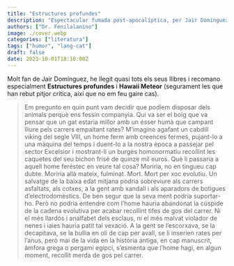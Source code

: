 ```yaml
---
title: "Estructures profundes"
description: "Espectacular fumada post-apocalíptica, per Jair Domínguez."
authors: ["Dr. Fenilalanino"]
image: ./cover.webp
categories: ["literatura"]
tags: ["humor", "lang-cat"]
draft: false
date: 2023-10-01T18:10:00Z
---
```


Molt fan de Jair Domínguez, he llegit quasi tots els seus llibres i recomano especialment **Estructures profundes** i **Hawaii Meteor** (segurament les que han rebut pitjor crítica, així que no em feu gaire cas).

> Em pregunto en quin punt vam decidir que podíem disposar dels animals perquè ens fessin companyia. Qui va ser el boig que va pensar que un gat estaria millor amb un ésser humà que campant lliure pels carrers empaitant rates? M’imagino agafant un cabdill viking del segle VIII, un home ferm amb creences fermes, pujant-lo a una màquina del temps i duent-lo a la nostra època a passejar pel sector Excelsior i mostrant-li un burgès homonormatiu recollint les caquetes del seu bichon frisé de quinze mil euros. Què li passaria a aquell home feréstec en veure tal cosa? Moriria, no en tingueu cap dubte. Moriria allà mateix, fulminat. Mort. Mort per xoc evolutiu. Un salvatge de la baixa edat mitjana podria sobreviure als carrers asfaltats, als cotxes, a la gent amb xandall i als aparadors de botigues d’electrodomèstics. De ben segur que la seva ment podria suportar-ho. Però no podria entendre com l’home hauria abandonat la cúspide de la cadena evolutiva per acabar recollint tifes de gos del carrer. Ni el més llardós i analfabet dels esclaus, ni el més malvat violador de nenes i iaies hauria patit tal vexació. A la gent se l’escorxava, se la decapitava, se la bullia en oli de cap per avall, se li inserien rates per l’anus, però mai de la vida en la història antiga, en cap manuscrit, àmfora grega o pergamí egipci, s’esmenta que l’home hagi, en algun moment, recollit merda de gos pel carrer.
